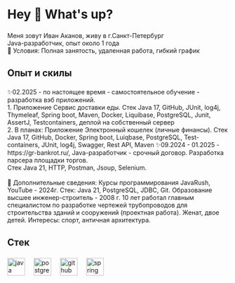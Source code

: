<h1 align="left">Hey 👋 What's up?</h1>

###

<p align="left">Меня зовут Иван Аканов, живу в г.Санкт-Петербург <br> Java-разработчик, опыт около 1 года <br>🎯 Условия: Полная занятость, удаленная работа, гибкий график </p>

###

<h2 align="left">Опыт и скилы</h2>

###

<p align="left">✨02.2025 - по настоящее время - самостоятельное обучение - разработка вэб приложений. <br>1. Приложение Сервис доставки еды. Стек Java 17, GitHub, JUnit, log4j, Thymeleaf, Spring boot, Maven, Docker, Liquibase, PostgreSQL, Junit, AssertJ, Testcontainers, деплой на собственный сервер <br>2. В планах: Приложение Электронный кошелек (личные финансы). Стек Java 17, GitHub, Docker, Spring boot, Luiqbase, PostgreSQL, Test-containers, JUnit, log4j, Swagger, Rest API, Maven ✨09.2024 - 01.2025 - https://gr-bankrot.ru/, Java-разработчик - срочный договор. Разработка парсера площадки торгов. <br>Стек  Java 21, HTTP, Postman, Jsoup, Selenium.  <br><br>🎲 Дополнительные сведения: Курсы программирования JavaRush, YouTube - 2024г. Стек: Java 21, PostgreSQL, JDBC, Git. Образование высшее инженер-строитель - 2008 г. 10 лет работал главным специалистом по разработке чертежей трубопроводов для строительства зданий и сооружений (проектная работа). Женат, двое детей. Интересы: спорт, античная архитектура.</p>

###

<h2 align="left">Стек</h2>

###

<div align="left">
  <img src="https://cdn.jsdelivr.net/gh/devicons/devicon/icons/java/java-original.svg" height="40" alt="java logo"  />
  <img width="12" />
  <img src="https://cdn.jsdelivr.net/gh/devicons/devicon/icons/postgresql/postgresql-original.svg" height="40" alt="postgresql logo"  />
  <img width="12" />
  <img src="https://cdn.jsdelivr.net/gh/devicons/devicon/icons/github/github-original.svg" height="40" alt="github logo"  />
  <img width="12" />
  <img src="https://cdn.jsdelivr.net/gh/devicons/devicon/icons/spring/spring-original.svg" height="40" alt="spring logo"  />
</div>

###
